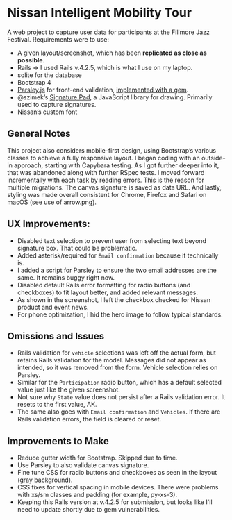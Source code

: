 # Nissan Intelligent Mobility Tour

A web project to capture user data for participants at the Fillmore Jazz Festival. Requirements were to use:

- A given layout/screenshot, which has been **replicated as close as possible**.
- Rails => I used Rails v.4.2.5, which is what I use on my laptop.
- sqlite for the database 
- Bootstrap 4
- [Parsley.js](http://parsleyjs.org/) for front-end validation, [implemented with a gem](https://github.com/jiripospisil/parsley-rails).
- @szimek’s [Signature Pad](https://github.com/szimek/signature_pad), a JavaScript library for drawing. Primarily used to capture signatures.
- Nissan’s custom font

## General Notes

This project also considers mobile-first design, using Bootstrap’s various classes to achieve a fully responsive layout. I began coding with an outside-in approach, starting with Capybara testing. As I got further deeper into it, that was abandoned along with further RSpec tests. I moved forward incrementally with each task by reading errors. This is the reason for multiple migrations. The canvas signature is saved as data URL. And lastly, styling was made overall consistent for Chrome, Firefox and Safari on macOS (see use of arrow.png).

## UX Improvements:
- Disabled text selection to prevent user from selecting text beyond signature box. That could be problematic.
- Added asterisk/required for `Email confirmation` because it technically is.
- I added a script for Parsley to ensure the two email addresses are the same. It remains buggy right now.
- Disabled default Rails error formatting for radio buttons (and checkboxes) to fit layout better, and added relevant messages.
- As shown in the screenshot, I left the checkbox checked for Nissan product and event news.
- For phone optimization, I hid the hero image to follow typical standards.

## Omissions and Issues
- Rails validation for `vehicle` selections was left off the actual form, but retains Rails validation for the model. Messages did not appear as intended, so it was removed from the form. Vehicle selection relies on Parsley.
- Similar for the `Participation` radio button, which has a default selected value just like the given screenshot.
- Not sure why `State` value does not persist after a Rails validation error. It resets to the first value, AK.
- The same also goes with `Email confirmation` and `Vehicles`. If there are Rails validation errors, the field is cleared or reset.

## Improvements to Make
- Reduce gutter width for Bootstrap. Skipped due to time.
- Use Parsley to also validate canvas signature.
- Fine tune CSS for radio buttons and checkboxes as seen in the layout (gray background).
- CSS fixes for vertical spacing in mobile devices. There were problems with xs/sm classes and padding (for example, py-xs-3).
- Keeping this Rails version at v.4.2.5 for submission, but looks like I'll need to update shortly due to gem vulnerabilities.